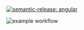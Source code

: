 [![semantic-release: angular](https://img.shields.io/badge/semantic--release-angular-e10079?logo=semantic-release)](https://github.com/semantic-release/semantic-release)

![example workflow](https://github.com/iaean/sr/actions/workflows/main.yml/badge.svg)
